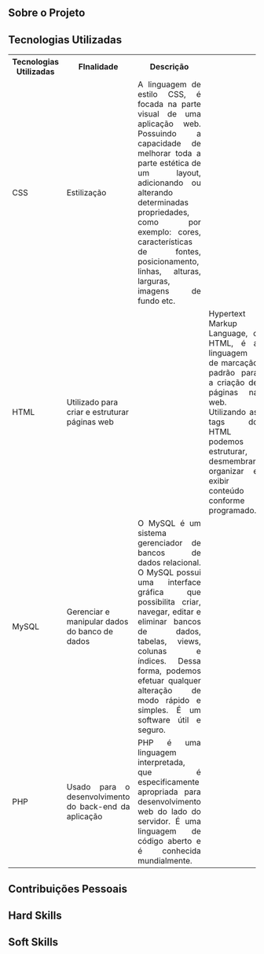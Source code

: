 ## **Sobre o Projeto**
## **Tecnologias Utilizadas**

<table>
    <tr>
        <th>Tecnologias Utilizadas</th>
        <th>FInalidade</th>
        <th>Descrição</th>
    </tr>
    <tr>
        <td>CSS</td>
        <td align="justify">Estilização</td>
        <td align="justify">
            A linguagem de estilo CSS, é focada na parte visual de uma aplicação web. Possuindo a capacidade de melhorar toda a parte estética de um layout, adicionando ou alterando determinadas propriedades, como por exemplo: cores,
            características de fontes, posicionamento, linhas, alturas, larguras, imagens de fundo etc.
        </td>
    </tr>
    <tr>
        <td>HTML</td>
        <td align="left">Utilizado para criar e estruturar páginas web</td>
        <td></td>
        <td align="justify">
            Hypertext Markup Language, o HTML, é a linguagem de marcação padrão para a criação de páginas na web. Utilizando as tags do HTML podemos estruturar, desmembrar, organizar e exibir conteúdo conforme programado.
        </td>
        <td></td>
    </tr>
    <tr>
        <td>MySQL</td>
        <td align="left">Gerenciar e manipular dados do banco de dados</td>
        <td align="justify">
            O MySQL é um sistema gerenciador de bancos de dados relacional. O MySQL possui uma interface gráfica que possibilita criar, navegar, editar e eliminar bancos de dados, tabelas, views, colunas e índices. Dessa forma, podemos
            efetuar qualquer alteração de modo rápido e simples. É um software útil e seguro.
        </td>
        <td></td>
    </tr>
    <tr>
        <td>PHP</td>
        <td align="justify">Usado para o desenvolvimento do back-end da aplicação</td>
        <td align="justify">PHP é uma linguagem interpretada, que é especificamente apropriada para desenvolvimento web do lado do servidor. É uma linguagem de código aberto e é conhecida mundialmente.</td>
    </tr>
</table>


## **Contribuições Pessoais**
## **Hard Skills**
## **Soft Skills**